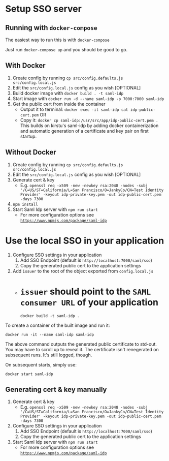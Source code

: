 # Setup SSO server

## Running with `docker-compose`

The easiest way to run this is with `docker-compose`

Just run `docker-compose up` and you should be good to go.

## With Docker

1. Create config by running `cp src/config.defaults.js src/config.local.js`
1. Edit the `src/config.local.js` config as you wish [OPTIONAL]
1. Build docker image with `docker build . -t saml-idp`
1. Start image with `docker run -d --name saml-idp -p 7000:7000 saml-idp`
1. Get the public cert from inside the container
   - Output it to terminal: `docker exec -it saml-idp cat idp-public-cert.pem` OR
   - Copy it: `docker cp saml-idp:/usr/src/app/idp-public-cert.pem .`
     This builds on kirstu's saml-idp by adding docker containerization and automatic generation of a certificate and key pair on first startup.

## Without Docker

1. Create config by running `cp src/config.defaults.js src/config.local.js`
1. Edit the `src/config.local.js` config as you wish [OPTIONAL]
1. Generate cert & key
   - E.g. `openssl req -x509 -new -newkey rsa:2048 -nodes -subj '/C=US/ST=California/L=San Francisco/O=JankyCo/CN=Test Identity Provider' -keyout idp-private-key.pem -out idp-public-cert.pem -days 7300`
1. `npm install`
1. Start Saml Idp server with `npm run start`
   - For more configuration options see [`https://www.npmjs.com/package/saml-idp`](https://www.npmjs.com/package/saml-idp)

# Use the local SSO in your application

1. Configure SSO settings in your application
   1. Add SSO Endpoint (default is `http://localhost:7000/saml/sso`)
   1. Copy the generated public cert to the application settings
1. Add `issuer` to the root of the object exported from `config.local.js`
   - # `issuer` should point to the `SAML consumer URL` of your application
     `docker build -t saml-idp .`

To create a container of the built image and run it:

`docker run -it --name saml-idp saml-idp`

The above command outputs the generated public certificate to std-out. You may have to scroll up to reveal it. The certificate isn't renegerated on subsequent runs. It's still logged, though.

On subsequent starts, simply use:

`docker start saml-idp`

## Generating cert & key manually

1. Generate cert & key
   - E.g. `openssl req -x509 -new -newkey rsa:2048 -nodes -subj '/C=US/ST=California/L=San Francisco/O=JankyCo/CN=Test Identity Provider' -keyout idp-private-key.pem -out idp-public-cert.pem -days 7300`
1. Configure SSO settings in your application
   1. Add SSO Endpoint (default is `http://localhost:7000/saml/sso`)
   1. Copy the generated public cert to the application settings
1. Start Saml Idp server with `npm run start`
   - For more configuration options see [`https://www.npmjs.com/package/saml-idp`](https://www.npmjs.com/package/saml-idp)
